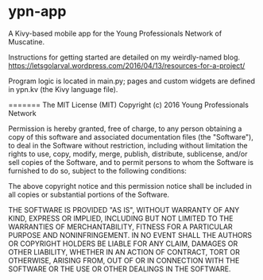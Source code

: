# ypn-app
A Kivy-based mobile app for the Young Professionals Network of Muscatine.

Instructions for getting started are detailed on my weirdly-named blog.
https://letsgolarval.wordpress.com/2016/04/13/resources-for-a-project/

Program logic is located in main.py; pages and custom widgets are defined in
ypn.kv (the Kivy language file).

=======
The MIT License (MIT)
Copyright (c) 2016 Young Professionals Network

Permission is hereby granted, free of charge, to any person obtaining a copy of this software and associated documentation files (the "Software"), to deal in the Software without restriction, including without limitation the rights to use, copy, modify, merge, publish, distribute, sublicense, and/or sell copies of the Software, and to permit persons to whom the Software is furnished to do so, subject to the following conditions:

The above copyright notice and this permission notice shall be included in all copies or substantial portions of the Software.

THE SOFTWARE IS PROVIDED "AS IS", WITHOUT WARRANTY OF ANY KIND, EXPRESS OR IMPLIED, INCLUDING BUT NOT LIMITED TO THE WARRANTIES OF MERCHANTABILITY, FITNESS FOR A PARTICULAR PURPOSE AND NONINFRINGEMENT. IN NO EVENT SHALL THE AUTHORS OR COPYRIGHT HOLDERS BE LIABLE FOR ANY CLAIM, DAMAGES OR OTHER LIABILITY, WHETHER IN AN ACTION OF CONTRACT, TORT OR OTHERWISE, ARISING FROM, OUT OF OR IN CONNECTION WITH THE SOFTWARE OR THE USE OR OTHER DEALINGS IN THE SOFTWARE.
